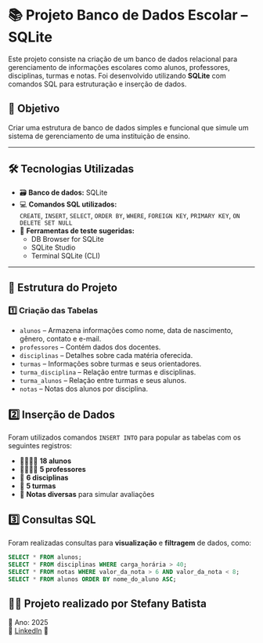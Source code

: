# 📚 Projeto Banco de Dados Escolar – SQLite

Este projeto consiste na criação de um banco de dados relacional para gerenciamento de informações escolares como alunos, professores, disciplinas, turmas e notas. Foi desenvolvido utilizando **SQLite** com comandos SQL para estruturação e inserção de dados.

## 🧠 Objetivo

Criar uma estrutura de banco de dados simples e funcional que simule um sistema de gerenciamento de uma instituição de ensino.

---

## 🛠️ Tecnologias Utilizadas

- 🗃️ **Banco de dados:** SQLite
- 💻 **Comandos SQL utilizados:**  
  `CREATE`, `INSERT`, `SELECT`, `ORDER BY`, `WHERE`, `FOREIGN KEY`, `PRIMARY KEY`, `ON DELETE SET NULL`
- 🧪 **Ferramentas de teste sugeridas:**  
  - DB Browser for SQLite  
  - SQLite Studio  
  - Terminal SQLite (CLI)

---

## 📁 Estrutura do Projeto

### 1️⃣ Criação das Tabelas

- `alunos` – Armazena informações como nome, data de nascimento, gênero, contato e e-mail.
- `professores` – Contém dados dos docentes.
- `disciplinas` – Detalhes sobre cada matéria oferecida.
- `turmas` – Informações sobre turmas e seus orientadores.
- `turma_disciplina` – Relação entre turmas e disciplinas.
- `turma_alunos` – Relação entre turmas e seus alunos.
- `notas` – Notas dos alunos por disciplina.

## 2️⃣ Inserção de Dados

Foram utilizados comandos `INSERT INTO` para popular as tabelas com os seguintes registros:

- 👨‍🎓👩‍🎓 **18 alunos**
- 👩‍🏫👨‍🏫 **5 professores**
- 📘 **6 disciplinas**
- 👥 **5 turmas**
- 💯 **Notas diversas** para simular avaliações

## 3️⃣ Consultas SQL

Foram realizadas consultas para **visualização** e **filtragem** de dados, como:

```sql
SELECT * FROM alunos;
SELECT * FROM disciplinas WHERE carga_horária > 40;
SELECT * FROM notas WHERE valor_da_nota > 6 AND valor_da_nota < 8;
SELECT * FROM alunos ORDER BY nome_do_aluno ASC;
```

## 👩‍💻 Projeto realizado por Stefany Batista  
📅 Ano: 2025  
🔗 [LinkedIn](https://www.linkedin.com/in/stefanybrauns) 💼
